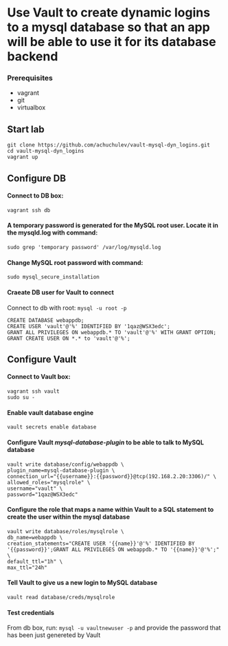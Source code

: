# Use Vault to create dynamic logins to a mysql database so that an app will be able to use it for its database backend

### Prerequisites

* vagrant
* git
* virtualbox

## Start lab

```
git clone https://github.com/achuchulev/vault-mysql-dyn_logins.git
cd vault-mysql-dyn_logins
vagrant up
```

## Configure DB

#### Connect to DB box: 

`vagrant ssh db`

#### A temporary password is generated for the MySQL root user. Locate it in the mysqld.log with command:

`sudo grep 'temporary password' /var/log/mysqld.log`

#### Change MySQL root password with command:

`sudo mysql_secure_installation`

#### Craeate DB user for Vault to connect

Connect to db with root: `mysql -u root -p`

```
CREATE DATABASE webappdb;
CREATE USER 'vault'@'%' IDENTIFIED BY '1qaz@WSX3edc';
GRANT ALL PRIVILEGES ON webappdb.* TO 'vault'@'%' WITH GRANT OPTION;
GRANT CREATE USER ON *.* to 'vault'@'%';
```

## Configure Vault

#### Connect to Vault box: 

```
vagrant ssh vault
sudo su -
```

#### Enable vault database engine

`vault secrets enable database`

#### Configure Vault *mysql-database-plugin* to be able to talk to MySQL database

```
vault write database/config/webappdb \
plugin_name=mysql-database-plugin \
connection_url="{{username}}:{{password}}@tcp(192.168.2.20:3306)/" \
allowed_roles="mysqlrole" \
username="vault" \
password="1qaz@WSX3edc"
```

#### Configure the role that maps a name within Vault to a SQL statement to create the user within the mysql database

```
vault write database/roles/mysqlrole \
db_name=webappdb \
creation_statements="CREATE USER '{{name}}'@'%' IDENTIFIED BY '{{password}}';GRANT ALL PRIVILEGES ON webappdb.* TO '{{name}}'@'%';" \
default_ttl="1h" \
max_ttl="24h"
```

#### Tell Vault to give us a new login to MySQL database

`vault read database/creds/mysqlrole`

#### Test credentials

From db box, run: `mysql -u vaultnewuser -p` and provide the password that has been just genereted by Vault

